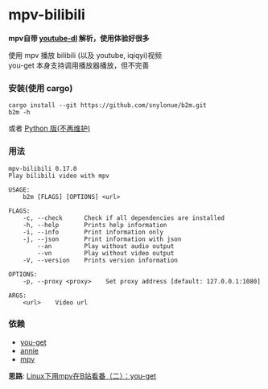 # mpv-bilibili
**mpv自带 [youtube-dl](https://github.com/ytdl-org/youtube-dl) 解析，使用体验好很多**

使用 mpv 播放 bilibili (以及 youtube, iqiqyi)视频  
you-get 本身支持调用播放器播放，但不完善

### 安装(使用 cargo)
```
cargo install --git https://github.com/snylonue/b2m.git
b2m -h
```

或者 [Python 版(不再维护)](src/b2m.py)

### 用法
```
mpv-bilibili 0.17.0
Play bilibili video with mpv

USAGE:
    b2m [FLAGS] [OPTIONS] <url>

FLAGS:
    -c, --check      Check if all dependencies are installed
    -h, --help       Prints help information
    -i, --info       Print information only
    -j, --json       Print information with json
        --an         Play without audio output
        --vn         Play without video output
    -V, --version    Prints version information

OPTIONS:
    -p, --proxy <proxy>    Set proxy address [default: 127.0.0.1:1080]

ARGS:
    <url>    Video url
```

### 依赖
- [you-get](https://github.com/soimort/you-get)  
- [annie](https://github.com/iawia002/annie)  
- [mpv](https://mpv.io)  


**思路**: [Linux下用mpv在B站看番（二）：you-get](https://fspark.me/archives/Linux-mpv-bilibili-bangumi-you-get.html)  